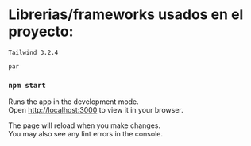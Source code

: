 # Librerias/frameworks usados en el proyecto:

    Tailwind 3.2.4

    par
### `npm start`

Runs the app in the development mode.\
Open [http://localhost:3000](http://localhost:3000) to view it in your browser.

The page will reload when you make changes.\
You may also see any lint errors in the console.
